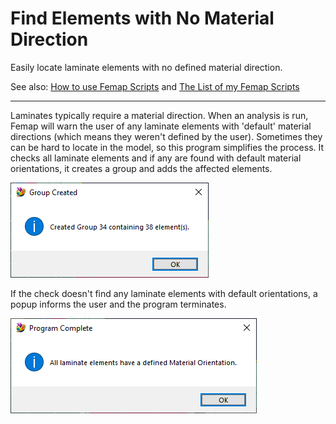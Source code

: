 # Find Elements with No Material Direction
Easily locate laminate elements with no defined material direction.

See also: [How to use Femap Scripts](https://github.com/aaronjasso/How_to_use_Femap_Scripts) and [The List of my Femap Scripts](https://github.com/aaronjasso/My-Femap-Scripts)

---

Laminates typically require a material direction. When an analysis is run, Femap will warn the user of any laminate elements with 'default' material directions (which means they weren't defined by the user). Sometimes they can be hard to locate in the model, so this program simplifies the process. It checks all laminate elements and if any are found with default material orientations, it creates a group and adds the affected elements.

![Group Created](images/somefound.png)

If the check doesn't find any laminate elements with default orientations, a popup informs the user and the program terminates.

![None Found](images/nonefound.png)